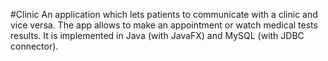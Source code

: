 #Clinic
An application which lets patients to communicate with a clinic and vice versa. The app allows to make an appointment or watch medical tests results. It is implemented in Java (with JavaFX) and MySQL (with JDBC connector).  
